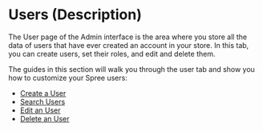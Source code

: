 # Users \(Description\)

The User page of the Admin interface is the area where you store all the data of users that have ever created an account in your store. In this tab, you can create users, set their roles, and edit and delete them.

The guides in this section will walk you through the user tab and show you how to customize your Spree users:

* [Create a User](creating-a-new-user.md)
* [Search Users](searching-users.md)
* [Edit an User](editing-users.md)
* [Delete an User](deleting-users.md)

